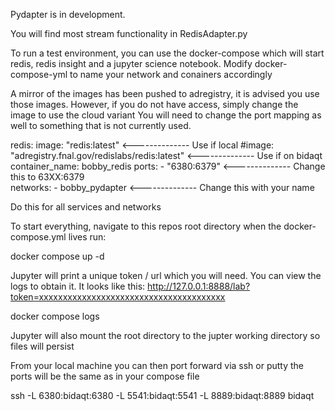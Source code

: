 Pydapter is in development. 

You will find most stream functionality in RedisAdapter.py


To run a test environment, you can use the docker-compose which will start redis, redis insight and a jupyter science notebook.
Modify docker-compose-yml to name your network and conainers accordingly

A mirror of the images has been pushed to adregistry, it is advised you use those images.
However, if you do not have access, simply change the image to use the cloud variant
You will need to change the port mapping as well to something that is not currently used.

 redis:
    image: "redis:latest"                                <-------------- Use if local
    #image: "adregistry.fnal.gov/redislabs/redis:latest" <-------------- Use if on bidaqt
    container_name: bobby_redis
    ports:
      - "6380:6379"                                      <-------------- Change this to 63XX:6379            
    networks:
      - bobby_pydapter                                   <-------------- Change this with your name

Do this for all services and networks




To start everything, navigate to this repos root directory when the docker-compose.yml lives run:
   
   docker compose up -d

Jupyter will print a unique token / url which you will need. You can view the logs to obtain it.
It looks like this:   http://127.0.0.1:8888/lab?token=xxxxxxxxxxxxxxxxxxxxxxxxxxxxxxxxxxxxxxx

   docker compose logs

Jupyter will also mount the root directory to the jupter working directory so files will persist 




From your local machine you can then port forward via ssh or putty the ports will be the same as in your compose file

ssh -L 6380:bidaqt:6380 -L 5541:bidaqt:5541 -L 8889:bidaqt:8889 bidaqt

